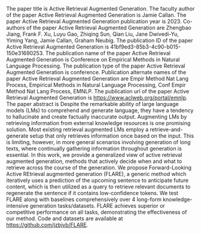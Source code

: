The paper title is Active Retrieval Augmented Generation.
The faculty author of the paper Active Retrieval Augmented Generation is Jamie Callan.
The paper Active Retrieval Augmented Generation publication year is 2023.
Co-authors of the paper Active Retrieval Augmented Generation are Zhengbao Jiang, Frank F. Xu, Luyu Gao, Zhiqing Sun, Qian Liu, Jane Dwivedi-Yu, Yiming Yang, Jamie Callan, Graham Neubig.
The publication ID of the paper Active Retrieval Augmented Generation is 41bf9ed3-85b3-4c90-b015-150e31690253.
The publication name of the paper Active Retrieval Augmented Generation is Conference on Empirical Methods in Natural Language Processing.
The publication type of the paper Active Retrieval Augmented Generation is conference.
Publication alternate names of the paper Active Retrieval Augmented Generation are Empir Method Nat Lang Process, Empirical Methods in Natural Language Processing, Conf Empir Method Nat Lang Process, EMNLP.
The publication url of the paper Active Retrieval Augmented Generation is https://www.aclweb.org/portal/emnlp.
The paper abstract is Despite the remarkable ability of large language models (LMs) to comprehend and generate language, they have a tendency to hallucinate and create factually inaccurate output. Augmenting LMs by retrieving information from external knowledge resources is one promising solution. Most existing retrieval augmented LMs employ a retrieve-and-generate setup that only retrieves information once based on the input. This is limiting, however, in more general scenarios involving generation of long texts, where continually gathering information throughout generation is essential. In this work, we provide a generalized view of active retrieval augmented generation, methods that actively decide when and what to retrieve across the course of the generation. We propose Forward-Looking Active REtrieval augmented generation (FLARE), a generic method which iteratively uses a prediction of the upcoming sentence to anticipate future content, which is then utilized as a query to retrieve relevant documents to regenerate the sentence if it contains low-confidence tokens. We test FLARE along with baselines comprehensively over 4 long-form knowledge-intensive generation tasks/datasets. FLARE achieves superior or competitive performance on all tasks, demonstrating the effectiveness of our method. Code and datasets are available at https://github.com/jzbjyb/FLARE.
